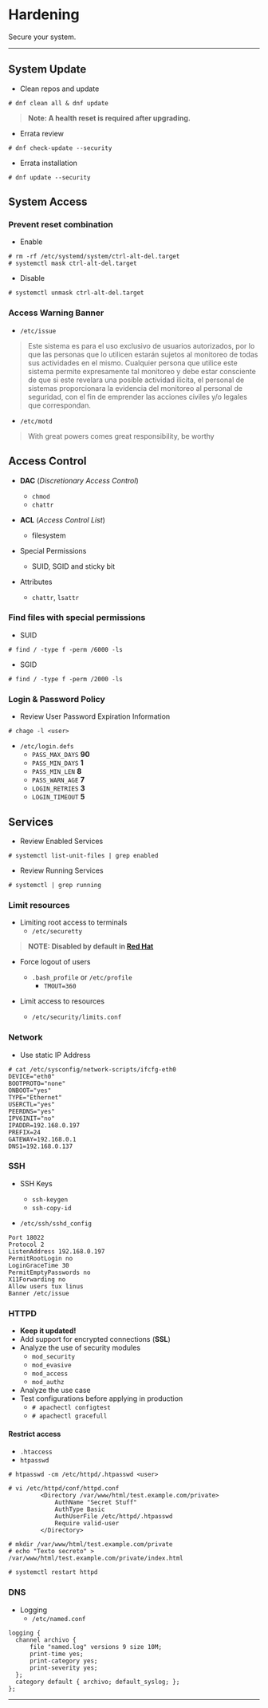 # Hardening

Secure your system.

---

## System Update

* Clean repos and update

```
# dnf clean all & dnf update 
```

> **Note: A health reset is required after upgrading.**

* Errata review

```
# dnf check-update --security
```

* Errata installation

```
# dnf update --security
```

## System Access

### Prevent reset combination
* Enable

```
# rm -rf /etc/systemd/system/ctrl-alt-del.target
# systemctl mask ctrl-alt-del.target
```

* Disable

```
# systemctl unmask ctrl-alt-del.target
```

### Access Warning Banner

* `/etc/issue`

> Este sistema es para el uso exclusivo de usuarios autorizados, por lo que las personas que lo utilicen estarán sujetos al monitoreo de todas sus actividades en el mismo. Cualquier persona que utilice este sistema permite expresamente tal monitoreo y debe estar consciente de que si este revelara una posible actividad ilicita, el personal de sistemas proporcionara la evidencia del monitoreo al personal de seguridad, con el fin de emprender las acciones civiles y/o legales que correspondan.

* `/etc/motd`

> With great powers comes great responsibility, be worthy

## Access Control

* **DAC** (_Discretionary Access Control_)
    * `chmod`
    * `chattr`

* **ACL** (_Access Control List_)
    * filesystem

* Special Permissions
    * SUID, SGID and sticky bit 

* Attributes
    * `chattr`, `lsattr`

### Find files with special permissions
* SUID

```
# find / -type f -perm /6000 -ls
```

* SGID

```
# find / -type f -perm /2000 -ls
```

### Login & Password Policy

* Review User Password Expiration Information

```
# chage -l <user>
```

* `/etc/login.defs`
    * `PASS_MAX_DAYS` **90**
    * `PASS_MIN_DAYS` **1**
    * `PASS_MIN_LEN` **8**
    * `PASS_WARN_AGE` **7**
    * `LOGIN_RETRIES` **3**
    * `LOGIN_TIMEOUT` **5**

## Services

* Review Enabled Services

```
# systemctl list-unit-files | grep enabled
```

* Review Running Services

```
# systemctl | grep running
```

### Limit resources

* Limiting root access to terminals
    * `/etc/securetty`

> **NOTE: Disabled by default in [Red Hat](https://access.redhat.com/documentation/en-us/red_hat_enterprise_linux/8/html/considerations_in_adopting_rhel_8/security_considerations-in-adopting-rhel-8#securetty_security)**

* Force logout of users

    * `.bash_profile` or `/etc/profile`
        * `TMOUT=360`

* Limit access to resources
    * `/etc/security/limits.conf`

### Network

* Use static IP Address

```
# cat /etc/sysconfig/network-scripts/ifcfg-eth0 
DEVICE="eth0"
BOOTPROTO="none"
ONBOOT="yes"
TYPE="Ethernet"
USERCTL="yes"
PEERDNS="yes"
IPV6INIT="no"
IPADDR=192.168.0.197
PREFIX=24
GATEWAY=192.168.0.1
DNS1=192.168.0.137
```


### SSH

* SSH Keys
    * `ssh-keygen`
    * `ssh-copy-id`

* `/etc/ssh/sshd_config`

```
Port 18022
Protocol 2
ListenAddress 192.168.0.197
PermitRootLogin no
LoginGraceTime 30
PermitEmptyPasswords no
X11Forwarding no
Allow users tux linus
Banner /etc/issue
```

### HTTPD

* **Keep it updated!**
* Add support for encrypted connections (**SSL**)
* Analyze the use of security modules
    * `mod_security`
    * `mod_evasive`
    * `mod_access`
    * `mod_authz`
* Analyze the use case
* Test configurations before applying in production
    * `# apachectl configtest`
    * `# apachectl gracefull`

####  Restrict access

* `.htaccess`
* `htpasswd`

```
# htpasswd -cm /etc/httpd/.htpasswd <user>

# vi /etc/httpd/conf/httpd.conf
         <Directory /var/www/html/test.example.com/private>
             AuthName "Secret Stuff"
             AuthType Basic
             AuthUserFile /etc/httpd/.htpasswd
             Require valid-user
         </Directory>

# mkdir /var/www/html/test.example.com/private
# echo "Texto secreto" > /var/www/html/test.example.com/private/index.html

# systemctl restart httpd
```

### DNS

* Logging
    * `/etc/named.conf`

```
logging {
  channel archivo {
      file "named.log" versions 9 size 10M;
      print-time yes;
      print-category yes;
      print-severity yes;
  };
  category default { archivo; default_syslog; };
};
```
---
